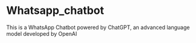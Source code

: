 # Whatsapp_chatbot
 This is a WhatsApp Chatbot powered by ChatGPT, an advanced language model developed by OpenAI
